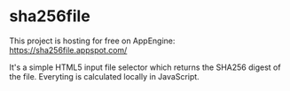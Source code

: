 # sha256file

This project is hosting for free on AppEngine: https://sha256file.appspot.com/

It's a simple HTML5 input file selector which returns the SHA256 digest of the file. Everyting is calculated locally in JavaScript.
